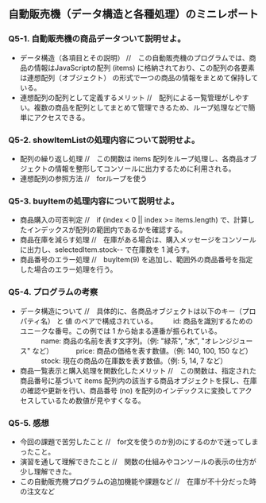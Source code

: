 ## 自動販売機（データ構造と各種処理）のミニレポート
### Q5-1. 自動販売機の商品データついて説明せよ。
* データ構造（各項目とその説明）
  //　この自動販売機のプログラムでは、商品の情報はJavaScriptの配列 (items) に格納されており、この配列の各要素は連想配列（オブジェクト） の形式で一つの商品の情報をまとめて保持している。
* 連想配列の配列として定義するメリット
  //　配列による一覧管理がしやすい。複数の商品を配列としてまとめて管理できるため、ループ処理などで簡単にアクセスできる。
### Q5-2. showItemListの処理内容について説明せよ。
* 配列の繰り返し処理
  //　この関数は items 配列をループ処理し、各商品オブジェクトの情報を整形してコンソールに出力するために利用される。
* 連想配列の参照方法
  //　forループを使う
### Q5-3. buyItemの処理内容について説明せよ。
* 商品購入の可否判定
  //　if (index < 0 || index >= items.length) で、計算したインデックスが配列の範囲内であるかを確認する。
* 商品在庫を減らす処理
  //　在庫がある場合は、購入メッセージをコンソールに出力し、selectedItem.stock-- で在庫数を 1 減らす。
* 商品番号のエラー処理
  //　buyItem(9) を追加し、範囲外の商品番号を指定した場合のエラー処理を行う。
### Q5-4. プログラムの考察
* データ構造について
  //　具体的に、各商品オブジェクトは以下のキー（プロパティ名） と 値 のペアで構成されている。
  　　id: 商品を識別するためのユニークな番号。この例では 1 から始まる連番が振られている。
　　　name: 商品の名前を表す文字列。（例: "緑茶", "水", "オレンジジュース" など）
　　　price: 商品の価格を表す数値。（例: 140, 100, 150 など）
　　　stock: 現在の商品の在庫数を表す数値。（例: 5, 14, 7 など）
* 商品一覧表示と購入処理を関数化したメリット
  //　この関数は、指定された商品番号に基づいて items 配列内の該当する商品オブジェクトを探し、在庫の確認や更新を行い、商品番号 (no) を配列のインデックスに変換してアクセスしているため数値が見やすくなる。
### Q5-5. 感想
* 今回の課題で苦労したこと
  //　for文を使うのか別のにするのかで迷ってしまったこと。
* 演習を通して理解できたこと
  //　関数の仕組みやコンソールの表示の仕方が少し理解できた。
* この自動販売機プログラムの追加機能や課題など
  //　在庫が不十分だった時の注文など
